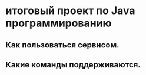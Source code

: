 # итоговый проект по Java программированию

## Как пользоваться сервисом.

## Какие команды поддерживаются.
